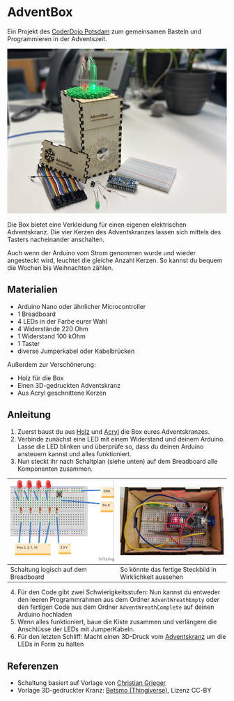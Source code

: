 # AdventBox

Ein Projekt des [CoderDojo Potsdam](https://coderdojopotsdam.github.io/) zum gemeinsamen Basteln und Programmieren in der Adventszeit.

![Schaubild AdventBox](box.jpg)

Die Box bietet eine Verkleidung für einen eigenen elektrischen Adventskranz.
Die vier Kerzen des Adventskranzes lassen sich mittels des Tasters nacheinander anschalten.

Auch wenn der Arduino vom Strom genommen wurde und wieder angesteckt wird, leuchtet die gleiche Anzahl Kerzen. So kannst du bequem die Wochen bis Weihnachten zählen.

## Materialien

- Arduino Nano oder ähnlicher Microcontroller
- 1 Breadboard
- 4 LEDs in der Farbe eurer Wahl
- 4 Widerstände 220 Ohm
- 1 Widerstand 100 kOhm
- 1 Taster
- diverse Jumperkabel oder Kabelbrücken

Außerdem zur Verschönerung:

- Holz für die Box
- Einen 3D-gedruckten Adventskranz
- Aus Acryl geschnittene Kerzen

## Anleitung

1. Zuerst baust du aus [Holz](Lasercuttervorlagen/) und [Acryl](kerzen.svg) die Box eures Adventskranzes.
2. Verbinde zunächst eine LED mit einem Widerstand und deinem Arduino. Lasse die LED blinken und überprüfe so, dass du deinen Arduino ansteuern kannst und alles funktioniert.
3. Nun steckt ihr nach Schaltplan (siehe unten) auf dem Breadboard alle Komponenten zusammen.

|![Logische Schaltung](Schaltplan_Breadboard_Logisch.jpg)|![Schaltung auf dem Breadboard](Schaltung_Breadboard.jpeg)|
|--|--|
| Schaltung logisch auf dem Breadboard | So könnte das fertige Steckbild in Wirklichkeit aussehen |

4. Für den Code gibt zwei Schwierigkeitsstufen: Nun kannst du entweder den leeren Programmrahmen aus dem Ordner `AdventWreathEmpty` oder den fertigen Code aus dem Ordner `AdventWreathComplete` auf deinen Arduino hochladen
5. Wenn alles funktioniert, baue die Kiste zusammen und verlängere die Anschlüsse der LEDs mit JumperKabeln.
6. Für den letzten Schliff: Macht einen 3D-Druck vom [Adventskranz](kranz.stl) um die LEDs in Form zu halten

## Referenzen

* Schaltung basiert auf Vorlage von [Christian Grieger](https://elektro.turanis.de/html/prj404/index.html)
* Vorlage 3D-gedruckter Kranz: [Betsmo (Thingiverse)](https://www.thingiverse.com/thing:1937138), Lizenz CC-BY

